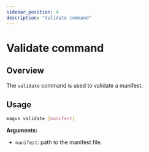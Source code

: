 ```yaml
---
sidebar_position: 4
description: "Validate command"
---
```


# Validate command

## Overview

The `validate` command is used to validate a manifest.

## Usage

```bash
magus validate [manifest]
```

**Arguments:**

- `manifest`: path to the manifest file.
